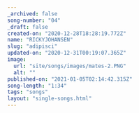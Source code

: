```yaml
---
_archived: false
song-number: "04"
_draft: false
created-on: "2020-12-28T18:28:19.772Z"
name: "RICKYJOHANSEN"
slug: "adipisci"
updated-on: "2020-12-31T00:19:07.365Z"
image:
  url: "site/songs/images/mates-2.PNG"
  alt: ""
published-on: "2021-01-05T02:14:42.315Z"
song-length: "1:34"
tags: "songs"
layout: "single-songs.html"
---
```



